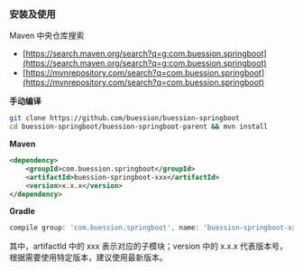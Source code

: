 ### 安装及使用

Maven 中央仓库搜索

- [https://search.maven.org/search?q=g:com.buession.springboot](https://search.maven.org/search?q=g:com.buession.springboot)
- [https://mvnrepository.com/search?q=com.buession.springboot](https://mvnrepository.com/search?q=com.buession.springboot)

**手动编译**

```bash
git clone https://github.com/buession/buession-springboot
cd buession-springboot/buession-springboot-parent && mvn install
```

**Maven**

```xml
<dependency>
    <groupId>com.buession.springboot</groupId>
    <artifactId>buession-springboot-xxx</artifactId>
    <version>x.x.x</version>
</dependency>
```

**Gradle**

```gradle
compile group: 'com.buession.springboot', name: 'buession-springboot-xxx', version: 'x.x.x'
```

其中，artifactId 中的 xxx 表示对应的子模块；version 中的 x.x.x 代表版本号，根据需要使用特定版本，建议使用最新版本。